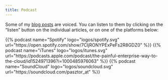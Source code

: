 ```yaml
---
title: Podcast
---
```


Some of my [blog posts](/blog) are voiced. You can listen to them by clicking on the &ldquo;listen&rdquo; button on the individual articles, or on one of the platforms below:

<div class="podcasts">
{{% podcast name="Spotify" logo="logos/spotify.svg" url="https://open.spotify.com/show/7CIjRONYPExPeFs2R8GDZ0" %}}
{{% podcast name="iTunes" logo="logos/itunes.svg" url="https://podcasts.apple.com/podcast/the-painful-enterprise-way-to-the-cloud/id1524971396?i=1000485976063" %}}
{{% podcast name="SoundCloud" logo="logos/soundcloud.svg" url="https://soundcloud.com/pasztor_at" %}}
</div>
